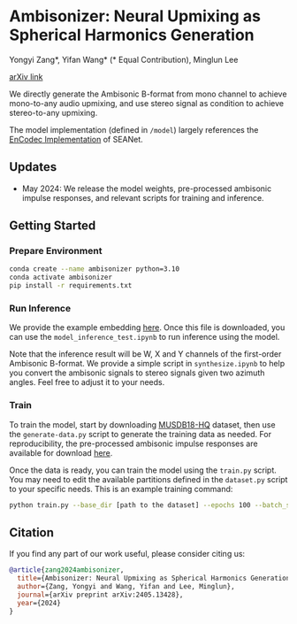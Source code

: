 # Ambisonizer: Neural Upmixing as Spherical Harmonics Generation
Yongyi Zang*, Yifan Wang* (* Equal Contribution), Minglun Lee

[arXiv link](https://arxiv.org/abs/2405.13428)

We directly generate the Ambisonic B-format from mono channel to achieve mono-to-any audio upmixing, and use stereo signal as condition to achieve stereo-to-any upmixing.

The model implementation (defined in `/model`) largely references the [EnCodec Implementation](https://github.com/facebookresearch/encodec) of SEANet.

## Updates
- May 2024: We release the model weights, pre-processed ambisonic impulse responses, and relevant scripts for training and inference.

## Getting Started
### Prepare Environment
```bash
conda create --name ambisonizer python=3.10
conda activate ambisonizer
pip install -r requirements.txt
```

### Run Inference
We provide the example embedding [here](https://drive.google.com/file/d/1S9VPkvPs0LI3oZzZRwoeLmdbm6BJpUph/view?usp=sharing). Once this file is downloaded, you can use the `model_inference_test.ipynb` to run inference using the model.

Note that the inference result will be W, X and Y channels of the first-order Ambisonic B-format. We provide a simple script in `synthesize.ipynb` to help you convert the ambisonic signals to stereo signals given two azimuth angles. Feel free to adjust it to your needs.

### Train
To train the model, start by downloading [MUSDB18-HQ](https://sigsep.github.io/datasets/musdb.html#musdb18-hq-uncompressed-wav) dataset, then use the `generate-data.py` script to generate the training data as needed. For reproducibility, the pre-processed ambisonic impulse responses are available for download [here](https://drive.google.com/file/d/1aGC9pqxZMZPnDjctRqp3wWs-b6HzJYNC/view?usp=sharing).

Once the data is ready, you can train the model using the `train.py` script. You may need to edit the available partitions defined in the `dataset.py` script to your specific needs. This is an example training command:
```bash
python train.py --base_dir [path to the dataset] --epochs 100 --batch_size 16 --lr 1e-4 --num_workers 8 --embed_dim 64 --log_dir [path to the log directory]
```

## Citation
If you find any part of our work useful, please consider citing us:
```bibtex
@article{zang2024ambisonizer,
  title={Ambisonizer: Neural Upmixing as Spherical Harmonics Generation},
  author={Zang, Yongyi and Wang, Yifan and Lee, Minglun},
  journal={arXiv preprint arXiv:2405.13428},
  year={2024}
}
```